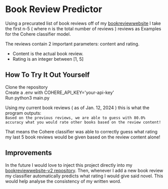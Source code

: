 # Book Review Predictor
Using a precurated list of book reviews off of my [bookreviewwebsite](https://diyar-yasin.github.io/bookreviewwebsite-v2/) I take the first
n-5 ( where n is the total number of reviews ) reviews as Examples for the Cohere classifier model. 

The reviews contain 2 important parameters: content and rating.
- Content is the actual book review.
- Rating is an integer between [1, 5] 

## How To Try It Out Yourself
Clone the repository \
Create a .env with COHERE_API_KEY='your-api-key' \
Run python3 main.py

Using my current book reviews ( as of Jan. 12, 2024 ) this is what the program outputs: \
`Based on the previous reviews, we are able to guess with 80.0% accuracy what you would rate other books based on the review content!`

That means the Cohere classifier was able to correctly guess what rating my last 5 book reviews would be given based on the review content alone!

## Improvements
In the future I would love to inject this project directly into my [bookreviewwebsite-v2 repository](https://github.com/Diyar-Yasin/bookreviewwebsite-v2).
Then, whenever I add a new book review my classifier automatically predicts what rating I would give said novel.
This would help analyse the consistency of my written word.
